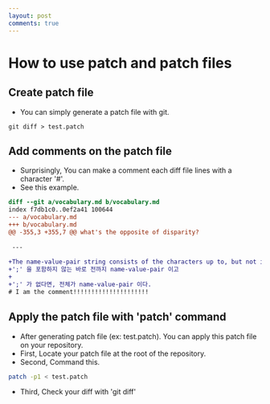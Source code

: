 ```yaml
---
layout: post
comments: true
---
```


# How to use patch and patch files

## Create patch file

* You can simply generate a patch file with git.

```
git diff > test.patch
```

## Add comments on the patch file

* Surprisingly, You can make a comment each diff file lines with a character '#'.
* See this example.

```diff
diff --git a/vocabulary.md b/vocabulary.md
index f7db1c0..0ef2a41 100644
--- a/vocabulary.md
+++ b/vocabulary.md
@@ -355,3 +355,7 @@ what's the opposite of disparity?
 
 ---
 
+The name-value-pair string consists of the characters up to, but not including, the first ';'
+';' 을 포함하지 않는 바로 전까지 name-value-pair 이고
+
+';' 가 없다면, 전체가 name-value-pair 이다.
# I am the comment!!!!!!!!!!!!!!!!!!!!!

```

## Apply the patch file with 'patch' command

* After generating patch file (ex: test.patch). You can apply this patch file on your repository.
* First, Locate your patch file at the root of the repository.
* Second, Command this.

```bash
patch -p1 < test.patch
```

* Third, Check your diff with 'git diff'

